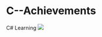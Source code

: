 # C--Achievements
C# Learning 
<img src="https://github.com/Dhanush9952/C--Achievements/assets/87420521/a1a601e7-3ddf-47a7-8b30-a39c78092fed">
